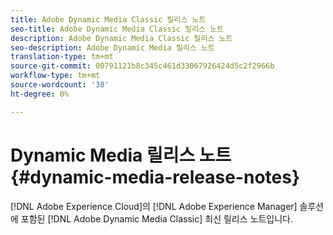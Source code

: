 ```yaml
---
title: Adobe Dynamic Media Classic 릴리스 노트
seo-title: Adobe Dynamic Media Classic 릴리스 노트
description: Adobe Dynamic Media Classic 릴리스 노트
seo-description: Adobe Dynamic Media 릴리스 노트
translation-type: tm+mt
source-git-commit: 00791121b8c345c461d33067926424d5c2f2966b
workflow-type: tm+mt
source-wordcount: '38'
ht-degree: 0%

---
```



# Dynamic Media 릴리스 노트{#dynamic-media-release-notes}

[!DNL Adobe Experience Cloud]의 [!DNL Adobe Experience Manager] 솔루션에 포함된 [!DNL Adobe Dynamic Media Classic] 최신 릴리스 노트입니다.